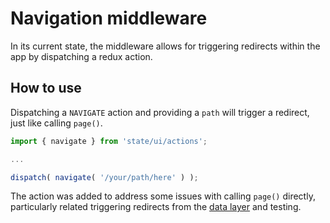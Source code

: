 # Navigation middleware

In its current state, the middleware allows for triggering redirects within the app by dispatching a redux action.

## How to use

Dispatching a `NAVIGATE` action and providing a `path` will trigger a redirect, just like calling `page()`.

```js
import { navigate } from 'state/ui/actions';

...

dispatch( navigate( '/your/path/here' ) );
```

The action was added to address some issues with calling `page()` directly, particularly related triggering redirects from the [data layer](https://github.com/Automattic/wp-calypso/tree/master/client/state/data-layer) and testing.

